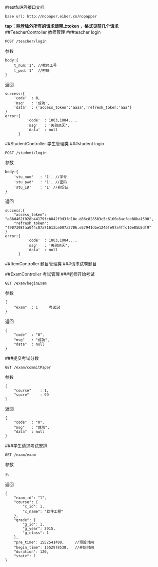 #restfulAPI接口文档
```$xslt
base url: http://nopaper.eiber.cn/nopapper
```
**tap：除登陆外所有的请求请带上token ，格式见前几个请求**
##TeacherController 教师管理
###teacher login
```
POST /teacher/login
```
参数
```$xslt
body:{
    t_num:'1', //教师工号
    t_pwd:'1'  //密码
}
```
返回
```
success:{
    'code'  : 0,
    'msg'   : '成功',
    'data'  : {'access_token':'aaaa','refresh_token:'aaa'}
}
error:{
          'code'  : 1003,1004...,
          'msg'   : '失败原因',
          'data'  : null
      }
```

##StudentController 学生管理类
###student login
```$xslt
POST /student/login
```
参数
```$xslt
body:{
    'stu_num'   : '1', //学号
    'stu_pwd'   : '1', //密码
    'stu_ID'    : '1' //身份证
}
```
返回
```$xslt
success:{
    "access_token": "a86d462f028b44179fcb842f9d3fd10e.d86c828583c5c6160e8acfee88ba1590",
    "refresh_token": "f907308faa044c87a71613ba007a2706.e57941dbe1246fe97a4ffc16e85b5df9"
}
error:{
          'code'  : 1003,1004...,
          'msg'   : '失败原因',
          'data'  : null
      }
```

##ItemController 题目管理类
###请求试卷题目


##ExamController 考试管理
###老师开始考试
```$xslt
GET /exam/beginExam
```
参数
```$xslt
{
    "exam"  : 1     考试id
}
```
返回
```$xslt
{
    "code"  : "0",
    "msg"   : "成功",
    "data"  : null
}
```

###提交考试分数
```$xslt
GET /exam/commitPaper
```
参数
```$xslt
{
    "course"    : 1,
    "score"     : 99
}
```
返回
```$xslt
{
    "code"  : "0",
    "msg"   : "成功",
    "data"  : null
}
```

###学生请求考试安排
```$xslt
GET /exam/exam
```
参数
```$xslt
无
```
返回
```$xslt
{
    "exam_id": "1",
    "course": {
        "c_id": 1,
        "c_name": "软件工程"
    },
    "grade": {
        "g_id": 1,
        "g_year": 2015,
        "g_class": 1
    },
    "pre_time": 1552541400,     //预设时间
    "begin_time": 1552978538,   //开始时间
    "duration": 120,
    "state": 1
}
```